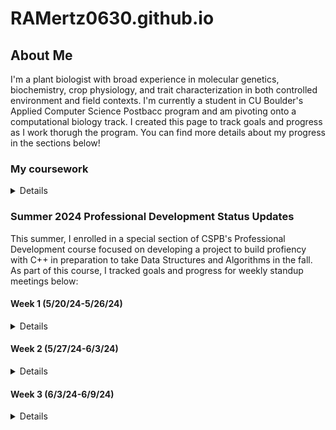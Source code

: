 # RAMertz0630.github.io

## About Me

I'm a plant biologist with broad experience in molecular genetics, biochemistry, crop physiology, and trait characterization in both controlled environment and field contexts. I'm currently a student in CU Boulder's Applied Computer Science Postbacc program and am pivoting onto a computational biology track. I created this page to track goals and progress as I work thorugh the program. You can find more details about my progress in the sections below!

### My coursework
<details>
  
| Semester |           Course Name              |  Languages Utilized  |
|---------:|------------------------------------|----------------------|
|   Sp 24  |           Intro Comp Sci           |     Python, C++      |
|   Sp 24  |        Discrete Structures         |        Python        |
|   Su 24  |  Intro to Data Science Algorithms  |        Python        |
|   Su 24  |      Information Visualization     |        Python        |
|   Su 24  |      Professional Development      |         C++          |

</details>

### Summer 2024 Professional Development Status Updates

This summer, I enrolled in a special section of CSPB's Professional Development course focused on developing a project to build profiency with C++ in preparation to take Data Structures and Algorithms in the fall. As part of this course, I tracked goals and progress for weekly standup meetings below:

#### Week 1 (5/20/24-5/26/24)

<details>

**Progress to Date**

- Reviewed all orientation materials on Moodle
- Created personal Github page to publish status updates

**Goals for Next Week**

- My current objective is to define my primary goal for the summer: am I mainly building fluency with C++ to limit the risk of juggling unfamiliar coding frameworks and new math concepts simultaneously in the fall, or am I pursuing a dual purpose project that will accomplish the former goal and teach me something useful that I can carry forward onto the data science track?

**Successess & Challenges**

- Setting up a Github page was new to me and entailed a bit of a learning curve.
- All of my prior data science/comp bio experience has only involved Python and R; I'm currently doing some exploratory research to understand the utility of delving deeply into C++ if I want to stay on this track.

</details>

#### Week 2 (5/27/24-6/3/24)

<details>

**What did you do last week?**

- Created personal github page
- Researched data science applications of C++ to refine primary goal (general fluency vs specific project).
- Determined that my primary goal is to build general fluency in C++ in preparation for fall enrollment in CSPB 2270 rather than to pursue a specific data science-facing project.
- Joined Exercism; completed first 3 exercises recommended by Taylor and all prerequisite learning mode exercises to access them.
- Identified a Udemy course to reinforce and move beyond concepts covered in 1300 

**What do you plan to do this week?**

- Finish all remaining week 1-2 Exercism problems recommended by Taylor (Grade, Interest, Election, Trolls), join Sunday office hour to discuss solutions.
- Start on Taylor's recommended Exercism problems for week 3-4 as soon as they're posted.
- Skim/Quickly review exercises in Udemy curriculum on variables, statements, control flow, strings, and functions; delve deeply on arrays/vectors and pointers if time permits. Make this the primary goal of week 4 if not.

**Are there any impediments in your way?**
- Formatting issues with personal page; the markdown preview (MD_Preview.png) looks fine, but visiting the URL itself (Visiting_URL.png) shows that the formatting on the markdown text that I have collapsed in a details field is lost and creates gibberish.
- A quick search revealed that this might be an issue with translating Markdown to HTML. Beyond that, I don't know how to fix it and it's a time-unbound problem separate from my primary goal of spending 4h each week getting better at C++, so I intend to devote some spare time on evenings and weekends to tackling it before websites are due.

**Reflection on the process you used last week, how can you make the process work better?**

- Last week's goal was exploration and refinement of goals. Now that this is complete, the next step is to figure out most efficient cadence to integrate the two components of my project (general learning through structured coursework and challenge problems to build fluency) into the four hours I have allocated each week.

</details>

#### Week 3 (6/3/24-6/9/24)

<details>

**What did you do last week?**
  
- Drafted, revised, and submitted Project Plan for review.
- Posted update to personal Github page.

**What do you plan to do this week?**

- Get back on track with Exercism puzzles; for the Week 3-4 recommended exercises, I got "Log Levels" and "Last Will" done last week; I still need to get the other 3 and as many additional ones in Strings, Loops, and Numbers done as possible to stay on track for Primary Goal 1 in my project proposal.

**Are there any impediments in your way?** 

- I still need to fix the syntax issue on my project website before it's due.

**Reflection on the process you used last week, how can you make the process work better?**

-Although I'm dedicating the required amount of time to this class, I'm not allocating long enough daily time blocks to be maximally effective. In my current 1-1.5h increments, if I hit one major blocker or knowledge gap, the session is over before I can finish troubleshooting and complete a milestone.
-Starting next week, I plan to trial one contiguous 3 hour block for major project work and a 1.5 hour block for class requirements (peer reviews, drafting and posting progress and feedback) and benchmark my progress on project objectives against the average rate for Weeks 2-3.
</details>
